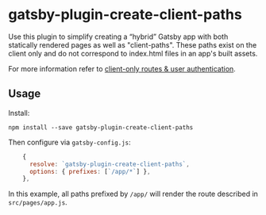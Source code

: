 # gatsby-plugin-create-client-paths

Use this plugin to simplify creating a “hybrid” Gatsby app with both statically rendered pages as well as "client-paths". These paths exist on the client only and do not correspond to index.html files in an app's built assets.

For more information refer to [client-only routes & user authentication](https://www.gatsbyjs.org/docs/client-only-routes-and-user-authentication/).

## Usage

Install:

```shell
npm install --save gatsby-plugin-create-client-paths
```

Then configure via `gatsby-config.js`:

```js
    {
      resolve: `gatsby-plugin-create-client-paths`,
      options: { prefixes: [`/app/*`] },
    },
```

In this example, all paths prefixed by `/app/` will render the route described
in `src/pages/app.js`.
